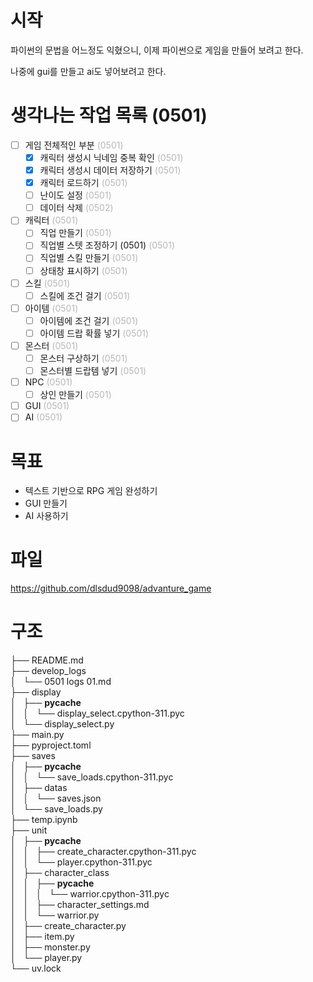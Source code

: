 # 시작
파이썬의 문법을 어느정도 익혔으니, 이제 파이썬으로 게임을 만들어 보려고 한다.

나중에 gui를 만들고 ai도 넣어보려고 한다.

# 생각나는 작업 목록 (0501)
- [ ] 게임 전체적인 부분 <span style="opacity: 0.3;">(0501)</span>
  - [x] 캐릭터 생성시 닉네임 중복 확인 <span style="opacity: 0.3;">(0501)</span>
  - [x] 캐릭터 생성시 데이터 저장하기 <span style="opacity: 0.3;">(0501)</span>
  - [x] 캐릭터 로드하기 <span style="opacity: 0.3;">(0501)</span>
  - [ ] 난이도 설정 <span style="opacity: 0.3;">(0501)</span>
  - [ ] 데이터 삭제 <span style="opacity: 0.3;">(0502)</span>
- [ ] 캐릭터 <span style="opacity: 0.3;">(0501)</span>
  - [ ] 직업 만들기 <span style="opacity: 0.3;">(0501)</span>
  - [ ] 직업별 스텟 조정하기 (0501) <span style="opacity: 0.3;">(0501)</span>
  - [ ] 직업별 스킬 만들기 <span style="opacity: 0.3;">(0501)</span>
  - [ ] 상태창 표시하기 <span style="opacity: 0.3;">(0501)</span>
- [ ] 스킬 <span style="opacity: 0.3;">(0501)</span>
  - [ ] 스킬에 조건 걸기 <span style="opacity: 0.3;">(0501)</span>
- [ ] 아이템 <span style="opacity: 0.3;">(0501)</span>
  - [ ] 아이템에 조건 걸기 <span style="opacity: 0.3;">(0501)</span>
  - [ ] 아이템 드랍 확률 넣기 <span style="opacity: 0.3;">(0501)</span>
- [ ] 몬스터 <span style="opacity: 0.3;">(0501)</span>
  - [ ] 몬스터 구상하기 <span style="opacity: 0.3;">(0501)</span>
  - [ ] 몬스터별 드랍템 넣기 <span style="opacity: 0.3;">(0501)</span>
- [ ] NPC <span style="opacity: 0.3;">(0501)</span>
  - [ ] 상인 만들기 <span style="opacity: 0.3;">(0501)</span>
- [ ] GUI <span style="opacity: 0.3;">(0501)</span>
- [ ] AI <span style="opacity: 0.3;">(0501)</span>

# 목표
- 텍스트 기반으로 RPG 게임 완성하기
- GUI 만들기
- AI 사용하기

# 파일
https://github.com/dlsdud9098/advanture_game

# 구조
├── README.md  
├── develop_logs  
│   └── 0501 logs 01.md  
├── display  
│   ├── __pycache__  
│   │   └── display_select.cpython-311.pyc  
│   └── display_select.py  
├── main.py  
├── pyproject.toml  
├── saves  
│   ├── __pycache__  
│   │   └── save_loads.cpython-311.pyc  
│   ├── datas  
│   │   └── saves.json  
│   └── save_loads.py  
├── temp.ipynb  
├── unit  
│   ├── __pycache__  
│   │   ├── create_character.cpython-311.pyc  
│   │   └── player.cpython-311.pyc  
│   ├── character_class  
│   │   ├── __pycache__  
│   │   │   └── warrior.cpython-311.pyc  
│   │   ├── character_settings.md  
│   │   └── warrior.py  
│   ├── create_character.py  
│   ├── item.py  
│   ├── monster.py  
│   └── player.py  
└── uv.lock  